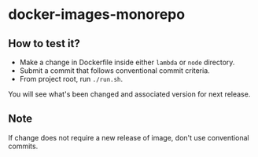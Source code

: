 # docker-images-monorepo

## How to test it?

- Make a change in Dockerfile inside either `lambda` or `node` directory.
- Submit a commit that follows conventional commit criteria.
- From project root, run `./run.sh`.

You will see what's been changed and associated version for next release.

## Note

If change does not require a new release of image, don't use conventional commits.
